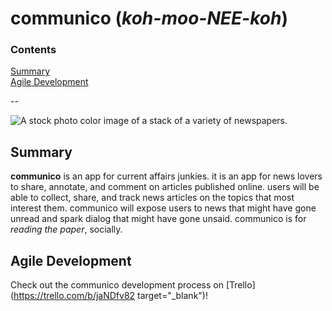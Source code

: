 # communico (_koh-moo-NEE-koh_)

### Contents
[Summary](#summary)  
[Agile Development](#agile)  

--

![A stock photo color image of a stack of a variety of newspapers.](https://lh3.googleusercontent.com/-nrQOdX8Qk_E/VfLj7Mgxy6I/AAAAAAAAB2E/3tx8Zb3gMD4/w2000-h1202/2015-09-11_OEM%252BLieferant.JPG)

## Summary <a id="summary"></a>
**communico** is an app for current affairs junkies. it is an app for news lovers to share, annotate, and comment on articles published online. users will be able to collect, share, and track news articles on the topics that most interest them. communico will expose users to news that might have gone unread and spark dialog that might have gone unsaid. communico is for _reading the paper_, socially.

## Agile Development <a id="agile"></a>
Check out the communico development process on [Trello](https://trello.com/b/jaNDfv82 target="_blank")!